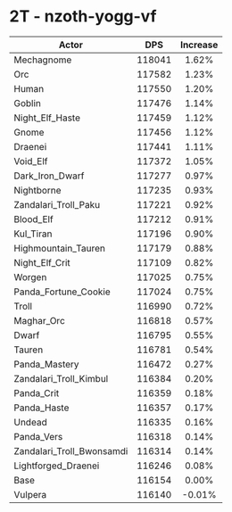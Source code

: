 # 2T - nzoth-yogg-vf
| Actor | DPS | Increase |
|---|:---:|:---:|
|Mechagnome|118041|1.62%|
|Orc|117582|1.23%|
|Human|117550|1.20%|
|Goblin|117476|1.14%|
|Night_Elf_Haste|117459|1.12%|
|Gnome|117456|1.12%|
|Draenei|117441|1.11%|
|Void_Elf|117372|1.05%|
|Dark_Iron_Dwarf|117277|0.97%|
|Nightborne|117235|0.93%|
|Zandalari_Troll_Paku|117221|0.92%|
|Blood_Elf|117212|0.91%|
|Kul_Tiran|117196|0.90%|
|Highmountain_Tauren|117179|0.88%|
|Night_Elf_Crit|117109|0.82%|
|Worgen|117025|0.75%|
|Panda_Fortune_Cookie|117024|0.75%|
|Troll|116990|0.72%|
|Maghar_Orc|116818|0.57%|
|Dwarf|116795|0.55%|
|Tauren|116781|0.54%|
|Panda_Mastery|116472|0.27%|
|Zandalari_Troll_Kimbul|116384|0.20%|
|Panda_Crit|116359|0.18%|
|Panda_Haste|116357|0.17%|
|Undead|116335|0.16%|
|Panda_Vers|116318|0.14%|
|Zandalari_Troll_Bwonsamdi|116314|0.14%|
|Lightforged_Draenei|116246|0.08%|
|Base|116154|0.00%|
|Vulpera|116140|-0.01%|
